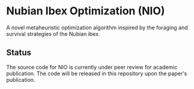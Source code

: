 # Nubian Ibex Optimization (NIO)
A novel metaheuristic optimization algorithm inspired by the foraging and survival strategies of the Nubian ibex.

## Status
The source code for NIO is currently under peer review for academic publication. The code will be released in this repository upon the paper's publication.
